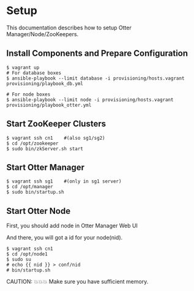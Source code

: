 Setup
==========

This documentation describes how to setup Otter Manager/Node/ZooKeepers.

## Install Components and Prepare Configuration

```
$ vagrant up
# For database boxes
$ ansible-playbook --limit database -i provisioning/hosts.vagrant  provisioning/playbook_db.yml

# For node boxes
$ ansible-playbook --limit node -i provisioning/hosts.vagrant  provisioning/playbook_otter.yml
```

## Start ZooKeeper Clusters

```
$ vagrant ssh cn1    #(also sg1/sg2)
$ cd /opt/zookeeper
$ sudo bin/zkServer.sh start
```

## Start Otter Manager

```
$ vagrant ssh sg1    #(only in sg1 server)
$ cd /opt/manager
$ sudo bin/startup.sh
```

## Start Otter Node

First, you should add node in Otter Manager Web UI

And there, you will got a id for your node(nid).

```
$ vagrant ssh cn1
$ cd /opt/node1
$ sudo su
# echo {{ nid }} > conf/nid
# bin/startup.sh
```

CAUTION: :boom::boom::boom: Make sure you have sufficient memory.
